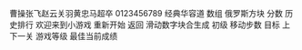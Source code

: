 曹操张飞赵云关羽黄忠马超卒
0123456789
经典华容道
数组
俄罗斯方块
分数
历史排行
欢迎来到小游戏
重新开始
返回
滑动数字块合生成
初级
移动步数
目标
上下一关
游戏等级
最佳当前成绩
